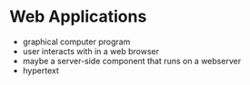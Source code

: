 # Web Applications
- graphical computer program
- user interacts with in a web browser
- maybe a server-side component that runs on a webserver
- hypertext
